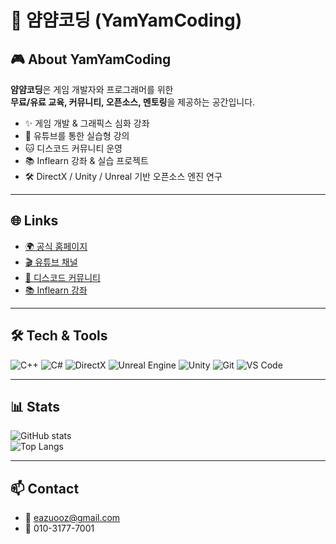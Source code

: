# 🐾 얌얌코딩 (YamYamCoding)

<!--<img src="https://github.com/eazuooz/YamYam_Engine/assets/46310910/e312db09-9416-483e-9673-df972081e0bf" width="40%"/>-->

## 🎮 About YamYamCoding
**얌얌코딩**은 게임 개발자와 프로그래머를 위한  
**무료/유료 교육, 커뮤니티, 오픈소스, 멘토링**을 제공하는 공간입니다.  

- ✨ 게임 개발 & 그래픽스 심화 강좌
- 🎥 유튜브를 통한 실습형 강의
- 🐱 디스코드 커뮤니티 운영
- 📚 Inflearn 강좌 & 실습 프로젝트
- 🛠️ DirectX / Unity / Unreal 기반 오픈소스 엔진 연구

---

## 🌐 Links
- [🌍 공식 홈페이지](https://www.yamyamcoding.com/)
- [🎬 유튜브 채널](https://www.youtube.com/channel/UCOgtkPoyC0VXhCs7Xk3jvjQ)
- [💬 디스코드 커뮤니티](https://discord.com/invite/wZuqe7fqkR)
- [📚 Inflearn 강좌](https://www.inflearn.com/users/1237927/@eazuooz)

---

## 🛠️ Tech & Tools
![C++](https://img.shields.io/badge/C++-00599C.svg?&style=for-the-badge&logo=C++&logoColor=white)
![C#](https://img.shields.io/badge/C%20Sharp-239128.svg?&style=for-the-badge&logo=C%20Sharp&logoColor=white)
![DirectX](https://img.shields.io/badge/DirectX-0078D7.svg?&style=for-the-badge&logo=Microsoft&logoColor=white)
![Unreal Engine](https://img.shields.io/badge/Unreal_Engine-0E1128.svg?&style=for-the-badge&logo=Unreal-Engine&logoColor=white)
![Unity](https://img.shields.io/badge/Unity-000000.svg?&style=for-the-badge&logo=Unity&logoColor=white)
![Git](https://img.shields.io/badge/Git-F05032.svg?&style=for-the-badge&logo=Git&logoColor=white)
![VS Code](https://img.shields.io/badge/VS%20Code-007ACC.svg?&style=for-the-badge&logo=Visual-Studio-Code&logoColor=white)

---

## 📊 Stats
![GitHub stats](https://github-readme-stats.vercel.app/api?username=eazuooz&count_private=true&show_icons=true&theme=radical)  
![Top Langs](https://github-readme-stats.vercel.app/api/top-langs/?username=eazuooz&theme=radical&card_height=130&card_width=500)

---

## 📫 Contact
- 📧 eazuooz@gmail.com  
- 📱 010-3177-7001  

<!--
#  😄 **LEE JUN JAE**

![github stats](https://github-readme-stats.vercel.app/api?username=eazuooz&count_private=true&theme=radical)

## ⚡**Skills**
![Top Langs](https://github-readme-stats.vercel.app/api/top-langs/?username=eazuooz&theme=radical&card_height=130&card_width=500)


**Platforms & Languages**<br/>

<!-- ![HTML5](https://img.shields.io/badge/HTML5-E34F26.svg?&amp;style=for-the-badge&amp;logo=HTML5&amp;logoColor=white)
![CSS3](https://img.shields.io/badge/CSS3-1572B6.svg?&amp;style=for-the-badge&amp;logo=CSS3&amp;logoColor=white)
![JavaScript](https://img.shields.io/badge/JavaScript-F7DF1E.svg?&amp;style=for-the-badge&amp;logo=JavaScript&amp;logoColor=white) -->
<!-- ![TypeScript](https://img.shields.io/badge/TypeScript-3178C6.svg?&amp;style=for-the-badge&amp;logo=TypeScript&amp;logoColor=white) -->

<!-- ![Java](https://img.shields.io/badge/Java-007396.svg?&amp;style=for-the-badge&amp;logo=Java&amp;logoColor=white)
![Spring](https://img.shields.io/badge/Spring-6DB33F.svg?&amp;style=for-the-badge&amp;logo=Spring&amp;logoColor=white)\ -->

<!--
![C++](https://img.shields.io/badge/C++-00599C.svg?&amp;style=for-the-badge&amp;logo=C++&amp;logoColor=white)

![C](https://img.shields.io/badge/C-A8B9CC.svg?&amp;style=for-the-badge&amp;logo=C&amp;logoColor=white)
![C#](https://img.shields.io/badge/C%20Sharp-239128.svg?&amp;style=for-the-badge&amp;logo=C%20Sharp&amp;logoColor=white) 

<!-- ![Python](https://img.shields.io/badge/Python-3776AB.svg?&amp;style=for-the-badge&amp;logo=Python&amp;logoColor=white) -->

<!-- ![Android](https://img.shields.io/badge/Android-3DDC84.svg?&amp;style=for-the-badge&amp;logo=Android&amp;logoColor=white) -->
<!-- ![MySQL](https://img.shields.io/badge/MySQL-4479A1.svg?&amp;style=for-the-badge&amp;logo=MySQL&amp;logoColor=white) -->

<!--
### **Tools**
![Unreal Engine](https://img.shields.io/badge/Unreal_Engine-0E1128.svg?&amp;style=for-the-badge&amp;logo=Unreal_Engine%20Studio&amp;logoColor=white)

![Unity](https://img.shields.io/badge/Unity-000000.svg?&amp;style=for-the-badge&amp;logo=Unity%20Studio&amp;logoColor=white)

![Git](https://img.shields.io/badge/Git-F05032.svg?&amp;style=for-the-badge&amp;logo=Git&amp;logoColor=white)
![Visual Studio Code](https://img.shields.io/badge/Visual%20Studio%20Code-007ACC.svg?&amp;style=for-the-badge&amp;logo=Visual%20Studio%20Code&amp;logoColor=white)
___

### **Github Profile**
![Seungyeon Jung GitHub stats](https://github-readme-stats.vercel.app/api?username=eazuooz&show_icons=true&theme=tokyonight)
___
### **LeetCode**
![LeetCode Stats](https://leetcard.jacoblin.cool/eazuooz?theme=nord&font=Coda)
<!--[![Solved.ac Profile](http://mazassumnida.wtf/api/v2/generate_badge?boj=eazuooz)](https://solved.ac/eazuooz/)-->

<!--
___

 ### 💬**Contact**

- eazuooz@gmail.com
- https://www.youtube.com/@yamyamcoding
- 010 - 3177 - 7001
 
<!--
**eazuooz** is a ✨ _special_ ✨ repository because its `README.md` (this file) appears on your GitHub profile.

Here are some ideas to get you started:

- 🔭 I’m currently working on ...
- 🌱 I’m currently learning ...
- 👯 I’m looking to collaborate on ...
-  I’m looking for help with ...
- 💬 Ask me about ...
- 📫 How to reach me: ...
- 😄 Pronouns: ...
- ⚡ Fun fact: ...
-->

